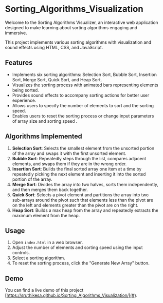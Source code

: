 # Sorting_Algorithms_Visualization
Welcome to the Sorting Algorithms Visualizer, an interactive web application designed to make learning about sorting algorithms engaging and immersive.

This project implements various sorting algorithms with visualization and sound effects using HTML, CSS, and JavaScript.

## Features

- Implements six sorting algorithms: Selection Sort, Bubble Sort, Insertion Sort, Merge Sort, Quick Sort, and Heap Sort.
- Visualizes the sorting process with animated bars representing elements being sorted.
- Provides sound effects to accompany sorting actions for better user experience.
- Allows users to specify the number of elements to sort and the sorting speed.
- Enables users to reset the sorting process or change input parameters of array size and sorting speed .

## Algorithms Implemented

1. **Selection Sort**: Selects the smallest element from the unsorted portion of the array and swaps it with the first unsorted element.
2. **Bubble Sort**: Repeatedly steps through the list, compares adjacent elements, and swaps them if they are in the wrong order.
3. **Insertion Sort**: Builds the final sorted array one item at a time by repeatedly picking the next element and inserting it into the sorted portion of the array.
4. **Merge Sort**: Divides the array into two halves, sorts them independently, and then merges them back together.
5. **Quick Sort**: Selects a pivot element and partitions the array into two sub-arrays around the pivot such that elements less than the pivot are on the left and elements greater than the pivot are on the right.
6. **Heap Sort**: Builds a max heap from the array and repeatedly extracts the maximum element from the heap.

## Usage

1. Open `index.html` in a web browser.
2. Adjust the number of elements and sorting speed using the input controls.
3. Select a sorting algorithm.
4. To reset the sorting process, click the "Generate New Array" button.

## Demo

You can find a live demo of this project [https://sruthikesa.github.io/Sorting_Algorithms_Visualization/](#).

